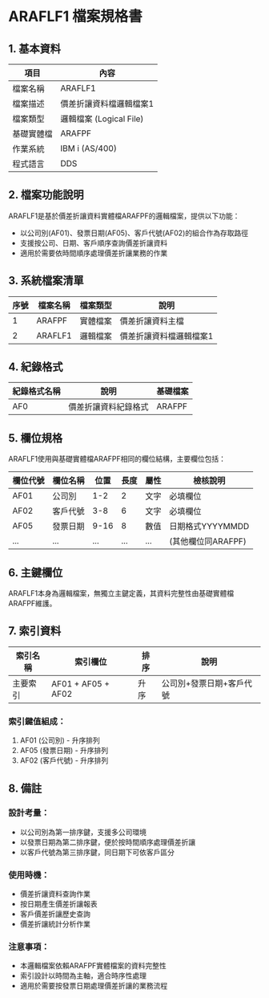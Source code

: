 # ARAFLF1 檔案規格書

## 1. 基本資料

| 項目 | 內容 |
|------|------|
| 檔案名稱 | ARAFLF1 |
| 檔案描述 | 價差折讓資料檔邏輯檔案1 |
| 檔案類型 | 邏輯檔案 (Logical File) |
| 基礎實體檔 | ARAFPF |
| 作業系統 | IBM i (AS/400) |
| 程式語言 | DDS |

## 2. 檔案功能說明

ARAFLF1是基於價差折讓資料實體檔ARAFPF的邏輯檔案，提供以下功能：
- 以公司別(AF01)、發票日期(AF05)、客戶代號(AF02)的組合作為存取路徑
- 支援按公司、日期、客戶順序查詢價差折讓資料
- 適用於需要依時間順序處理價差折讓業務的作業

## 3. 系統檔案清單

| 序號 | 檔案名稱 | 檔案類型 | 說明 |
|------|----------|----------|------|
| 1 | ARAFPF | 實體檔案 | 價差折讓資料主檔 |
| 2 | ARAFLF1 | 邏輯檔案 | 價差折讓資料檔邏輯檔案1 |

## 4. 紀錄格式

| 紀錄格式名稱 | 說明 | 基礎檔案 |
|--------------|------|----------|
| AF0 | 價差折讓資料紀錄格式 | ARAFPF |

## 5. 欄位規格

ARAFLF1使用與基礎實體檔ARAFPF相同的欄位結構，主要欄位包括：

| 欄位代號 | 欄位名稱 | 位置 | 長度 | 屬性 | 檢核說明 |
|----------|----------|------|------|------|----------|
| AF01 | 公司別 | 1-2 | 2 | 文字 | 必填欄位 |
| AF02 | 客戶代號 | 3-8 | 6 | 文字 | 必填欄位 |
| AF05 | 發票日期 | 9-16 | 8 | 數值 | 日期格式YYYYMMDD |
| ... | ... | ... | ... | ... | (其他欄位同ARAFPF) |

## 6. 主鍵欄位

ARAFLF1本身為邏輯檔案，無獨立主鍵定義，其資料完整性由基礎實體檔ARAFPF維護。

## 7. 索引資料

| 索引名稱 | 索引欄位 | 排序 | 說明 |
|----------|----------|------|------|
| 主要索引 | AF01 + AF05 + AF02 | 升序 | 公司別+發票日期+客戶代號 |

### 索引鍵值組成：
1. AF01 (公司別) - 升序排列
2. AF05 (發票日期) - 升序排列
3. AF02 (客戶代號) - 升序排列

## 8. 備註

### 設計考量：
- 以公司別為第一排序鍵，支援多公司環境
- 以發票日期為第二排序鍵，便於按時間順序處理價差折讓
- 以客戶代號為第三排序鍵，同日期下可依客戶區分

### 使用時機：
- 價差折讓資料查詢作業
- 按日期產生價差折讓報表
- 客戶價差折讓歷史查詢
- 價差折讓統計分析作業

### 注意事項：
- 本邏輯檔案依賴ARAFPF實體檔案的資料完整性
- 索引設計以時間為主軸，適合時序性處理
- 適用於需要按發票日期處理價差折讓的業務流程 